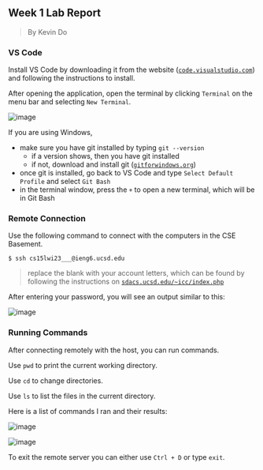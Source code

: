 ## Week 1 Lab Report
> By Kevin Do

### VS Code
Install VS Code by downloading it from the website ([`code.visualstudio.com`](https://code.visualstudio.com/)) and following the instructions to install.

After opening the application, open the terminal by clicking `Terminal` on the menu bar and selecting `New Terminal`.

![image](https://user-images.githubusercontent.com/54718041/211928277-dc5a9e8b-3322-4e72-af2b-d14c97ca6788.png)

If you are using Windows,
- make sure you have git installed by typing `git --version`
   - if a version shows, then you have git installed
   - if not, download and install git ([`gitforwindows.org`](https://gitforwindows.org/))
- once git is installed, go back to VS Code and type `Select Default Profile` and select `Git Bash`
- in the terminal window, press the `+` to open a new terminal, which will be in Git Bash

### Remote Connection
Use the following command to connect with the computers in the CSE Basement.
```
$ ssh cs15lwi23___@ieng6.ucsd.edu
```
> replace the blank with your account letters, which can be found by following the instructions on [`sdacs.ucsd.edu/~icc/index.php`](https://sdacs.ucsd.edu/~icc/index.php)

After entering your password, you will see an output similar to this:

![image](https://user-images.githubusercontent.com/54718041/211933231-58403ea5-8662-4937-93c8-ea293a01eb60.png)

### Running Commands
After connecting remotely with the host, you can run commands.

Use `pwd` to print the current working directory.

Use `cd` to change directories.

Use `ls` to list the files in the current directory.

Here is a list of commands I ran and their results:

![image](https://user-images.githubusercontent.com/54718041/211933311-15fa8d5b-45ae-4cd1-8507-9c298bcb52c9.png)

![image](https://user-images.githubusercontent.com/54718041/211933350-b2fad641-d706-40c1-83ed-c48c175e105f.png)


To exit the remote server you can either use `Ctrl + D` or type `exit`.
